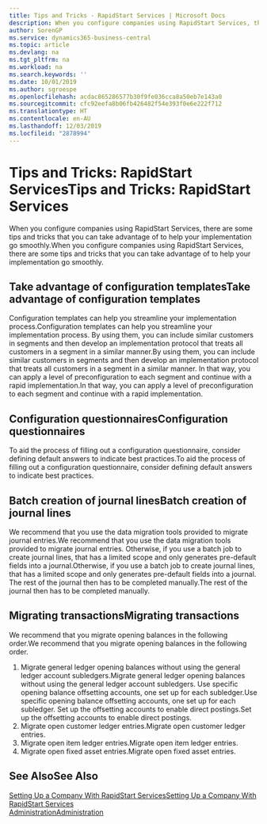 ```yaml
---
title: Tips and Tricks - RapidStart Services | Microsoft Docs
description: When you configure companies using RapidStart Services, there are some tips and tricks that you can take advantage of to help your implementation go smoothly.
author: SorenGP
ms.service: dynamics365-business-central
ms.topic: article
ms.devlang: na
ms.tgt_pltfrm: na
ms.workload: na
ms.search.keywords: ''
ms.date: 10/01/2019
ms.author: sgroespe
ms.openlocfilehash: acdac865286577b30f9fe036cca8a50eb7e143a0
ms.sourcegitcommit: cfc92eefa8b06fb426482f54e393f0e6e222f712
ms.translationtype: HT
ms.contentlocale: en-AU
ms.lasthandoff: 12/03/2019
ms.locfileid: "2878994"
---
```

# <a name="tips-and-tricks-rapidstart-services"></a><span data-ttu-id="b7410-103">Tips and Tricks: RapidStart Services</span><span class="sxs-lookup"><span data-stu-id="b7410-103">Tips and Tricks: RapidStart Services</span></span>
<span data-ttu-id="b7410-104">When you configure companies using RapidStart Services, there are some tips and tricks that you can take advantage of to help your implementation go smoothly.</span><span class="sxs-lookup"><span data-stu-id="b7410-104">When you configure companies using RapidStart Services, there are some tips and tricks that you can take advantage of to help your implementation go smoothly.</span></span>  

## <a name="take-advantage-of-configuration-templates"></a><span data-ttu-id="b7410-105">Take advantage of configuration templates</span><span class="sxs-lookup"><span data-stu-id="b7410-105">Take advantage of configuration templates</span></span>  
<span data-ttu-id="b7410-106">Configuration templates can help you streamline your implementation process.</span><span class="sxs-lookup"><span data-stu-id="b7410-106">Configuration templates can help you streamline your implementation process.</span></span> <span data-ttu-id="b7410-107">By using them, you can include similar customers in segments and then develop an implementation protocol that treats all customers in a segment in a similar manner.</span><span class="sxs-lookup"><span data-stu-id="b7410-107">By using them, you can include similar customers in segments and then develop an implementation protocol that treats all customers in a segment in a similar manner.</span></span> <span data-ttu-id="b7410-108">In that way, you can apply a level of preconfiguration to each segment and continue with a rapid implementation.</span><span class="sxs-lookup"><span data-stu-id="b7410-108">In that way, you can apply a level of preconfiguration to each segment and continue with a rapid implementation.</span></span>  

## <a name="configuration-questionnaires"></a><span data-ttu-id="b7410-109">Configuration questionnaires</span><span class="sxs-lookup"><span data-stu-id="b7410-109">Configuration questionnaires</span></span>  
<span data-ttu-id="b7410-110">To aid the process of filling out a configuration questionnaire, consider defining default answers to indicate best practices.</span><span class="sxs-lookup"><span data-stu-id="b7410-110">To aid the process of filling out a configuration questionnaire, consider defining default answers to indicate best practices.</span></span>  

## <a name="batch-creation-of-journal-lines"></a><span data-ttu-id="b7410-111">Batch creation of journal lines</span><span class="sxs-lookup"><span data-stu-id="b7410-111">Batch creation of journal lines</span></span>  
<span data-ttu-id="b7410-112">We recommend that you use the data migration tools provided to migrate journal entries.</span><span class="sxs-lookup"><span data-stu-id="b7410-112">We recommend that you use the data migration tools provided to migrate journal entries.</span></span> <span data-ttu-id="b7410-113">Otherwise, if you use a batch job to create journal lines, that has a limited scope and only generates pre-default fields into a journal.</span><span class="sxs-lookup"><span data-stu-id="b7410-113">Otherwise, if you use a batch job to create journal lines, that has a limited scope and only generates pre-default fields into a journal.</span></span> <span data-ttu-id="b7410-114">The rest of the journal then has to be completed manually.</span><span class="sxs-lookup"><span data-stu-id="b7410-114">The rest of the journal then has to be completed manually.</span></span>  

## <a name="migrating-transactions"></a><span data-ttu-id="b7410-115">Migrating transactions</span><span class="sxs-lookup"><span data-stu-id="b7410-115">Migrating transactions</span></span>  
<span data-ttu-id="b7410-116">We recommend that you migrate opening balances in the following order.</span><span class="sxs-lookup"><span data-stu-id="b7410-116">We recommend that you migrate opening balances in the following order.</span></span>  

1.  <span data-ttu-id="b7410-117">Migrate general ledger opening balances without using the general ledger account subledgers.</span><span class="sxs-lookup"><span data-stu-id="b7410-117">Migrate general ledger opening balances without using the general ledger account subledgers.</span></span> <span data-ttu-id="b7410-118">Use specific opening balance offsetting accounts, one set up for each subledger.</span><span class="sxs-lookup"><span data-stu-id="b7410-118">Use specific opening balance offsetting accounts, one set up for each subledger.</span></span> <span data-ttu-id="b7410-119">Set up the offsetting accounts to enable direct postings.</span><span class="sxs-lookup"><span data-stu-id="b7410-119">Set up the offsetting accounts to enable direct postings.</span></span>  
2.  <span data-ttu-id="b7410-120">Migrate open customer ledger entries.</span><span class="sxs-lookup"><span data-stu-id="b7410-120">Migrate open customer ledger entries.</span></span>  
3.  <span data-ttu-id="b7410-121">Migrate open item ledger entries.</span><span class="sxs-lookup"><span data-stu-id="b7410-121">Migrate open item ledger entries.</span></span>  
4.  <span data-ttu-id="b7410-122">Migrate open fixed asset entries.</span><span class="sxs-lookup"><span data-stu-id="b7410-122">Migrate open fixed asset entries.</span></span>  

## <a name="see-also"></a><span data-ttu-id="b7410-123">See Also</span><span class="sxs-lookup"><span data-stu-id="b7410-123">See Also</span></span>  
[<span data-ttu-id="b7410-124">Setting Up a Company With RapidStart Services</span><span class="sxs-lookup"><span data-stu-id="b7410-124">Setting Up a Company With RapidStart Services</span></span>](admin-set-up-a-company-with-rapidstart.md)  
[<span data-ttu-id="b7410-125">Administration</span><span class="sxs-lookup"><span data-stu-id="b7410-125">Administration</span></span>](admin-setup-and-administration.md)

